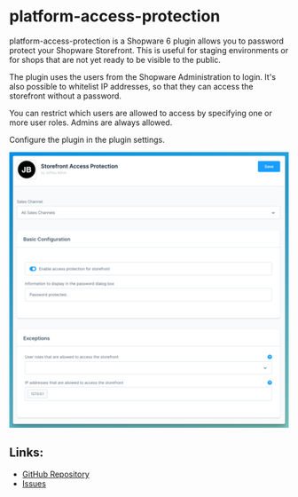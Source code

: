 platform-access-protection
==========================

platform-access-protection is a Shopware 6 plugin allows you to password protect
your Shopware Storefront.
This is useful for staging environments or for shops that are not yet ready to be
visible to the public.

The plugin uses the users from the Shopware Administration to login. It's also possible
to whitelist IP addresses, so that they can access the storefront without a password.

You can restrict which users are allowed to access by specifying one or more user roles.
Admins are always allowed.

Configure the plugin in the plugin settings.

![Screenshot, showing the plugin settings](https://raw.githubusercontent.com/jeboehm/platform-access-protection/main/src/Resources/store/screenshot_settings_en.png)

Links:
------

- [GitHub Repository](https://github.com/jeboehm/platform-access-protection)
- [Issues](https://github.com/jeboehm/platform-access-protection/issues)

